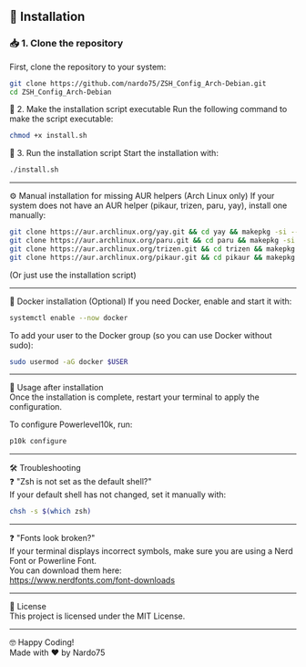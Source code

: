 ## 🔧 Installation

### 📥 1. Clone the repository
First, clone the repository to your system:

````bash
git clone https://github.com/nardo75/ZSH_Config_Arch-Debian.git
cd ZSH_Config_Arch-Debian
````

🔑 2. Make the installation script executable
Run the following command to make the script executable:
````bash
chmod +x install.sh
````

🚀 3. Run the installation script
Start the installation with:
````bash
./install.sh
````
---
⚙️ Manual installation for missing AUR helpers (Arch Linux only)
If your system does not have an AUR helper (pikaur, trizen, paru, yay), install one manually:
````bash
git clone https://aur.archlinux.org/yay.git && cd yay && makepkg -si --noconfirm
git clone https://aur.archlinux.org/paru.git && cd paru && makepkg -si --noconfirm
git clone https://aur.archlinux.org/trizen.git && cd trizen && makepkg -si --noconfirm
git clone https://aur.archlinux.org/pikaur.git && cd pikaur && makepkg -si --noconfirm
````

(Or just use the installation script)

---

🐳 Docker installation (Optional)
If you need Docker, enable and start it with:
````bash
systemctl enable --now docker
````
To add your user to the Docker group (so you can use Docker without sudo):
````bash
sudo usermod -aG docker $USER
````
---
🎯 Usage after installation  
Once the installation is complete, restart your terminal to apply the configuration.

To configure Powerlevel10k, run:
````bash
p10k configure
````
---

🛠️ Troubleshooting  
❓ "Zsh is not set as the default shell?"  
If your default shell has not changed, set it manually with:
````bash
chsh -s $(which zsh)
````
---
❓ "Fonts look broken?"  
If your terminal displays incorrect symbols, make sure you are using a Nerd Font or Powerline Font.  
You can download them here:  
https://www.nerdfonts.com/font-downloads  

---

📜 License  
This project is licensed under the MIT License.

---

🤓 Happy Coding!  
Made with ❤️ by Nardo75
